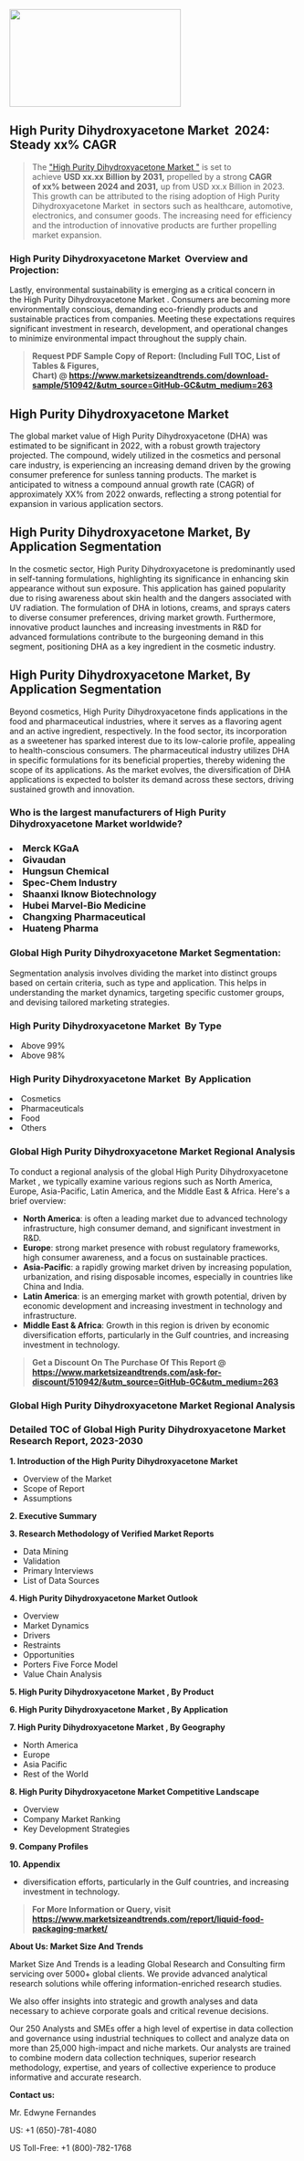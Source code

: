 <p><img class="alignnone size-medium wp-image-20088" src="https://ffe5etoiles.com/wp-content/uploads/2024/12/MST1-300x171.png" alt="" width="300" height="171" /></p><h2 id="ember46" class="ember-view reader-text-block__heading-2">High Purity Dihydroxyacetone Market &nbsp;2024: Steady&nbsp;xx% CAGR</h2><blockquote id="ember47" class="ember-view reader-text-block__blockquote">The&nbsp;<a class="app-aware-link " href="https://www.marketsizeandtrends.com/download-sample/510942/&utm_source=GitHub-GC&utm_medium=263" target="_blank" data-test-app-aware-link="">"High Purity Dihydroxyacetone Market "</a>&nbsp;is set to achieve&nbsp;<strong>USD&nbsp;xx.xx&nbsp;Billion by 2031,</strong>&nbsp;propelled by a strong&nbsp;<strong>CAGR of&nbsp;xx% between 2024 and 2031,</strong>&nbsp;up from USD xx.x Billion in 2023. This growth can be attributed to the rising adoption of&nbsp;High Purity Dihydroxyacetone Market &nbsp;in sectors such as healthcare, automotive, electronics, and consumer goods. The increasing need for efficiency and the introduction of innovative products are further propelling market expansion.</blockquote><h3 id="ember48" class="ember-view reader-text-block__heading-3">High Purity Dihydroxyacetone Market &nbsp;Overview and Projection:</h3><p id="ember49" class="ember-view reader-text-block__paragraph">Lastly, environmental sustainability is emerging as a critical concern in the&nbsp;High Purity Dihydroxyacetone Market . Consumers are becoming more environmentally conscious, demanding eco-friendly products and sustainable practices from companies. Meeting these expectations requires significant investment in research, development, and operational changes to minimize environmental impact throughout the supply chain.</p><blockquote id="ember50" class="ember-view reader-text-block__blockquote"><strong>Request PDF Sample Copy of Report: (Including Full TOC, List of Tables &amp; Figures, Chart)&nbsp;@&nbsp;<strong><a href="https://www.marketsizeandtrends.com/download-sample/510942/&utm_source=GitHub-GC&utm_medium=263" target="_blank">https://www.marketsizeandtrends.com/download-sample/510942/&utm_source=GitHub-GC&utm_medium=263</a></strong></strong></blockquote><h3 class=""> <h2>High Purity Dihydroxyacetone Market</h2><p>The global market value of High Purity Dihydroxyacetone (DHA) was estimated to be significant in 2022, with a robust growth trajectory projected. The compound, widely utilized in the cosmetics and personal care industry, is experiencing an increasing demand driven by the growing consumer preference for sunless tanning products. The market is anticipated to witness a compound annual growth rate (CAGR) of approximately XX% from 2022 onwards, reflecting a strong potential for expansion in various application sectors.</p><h2>High Purity Dihydroxyacetone Market, By Application Segmentation</h2><p>In the cosmetic sector, High Purity Dihydroxyacetone is predominantly used in self-tanning formulations, highlighting its significance in enhancing skin appearance without sun exposure. This application has gained popularity due to rising awareness about skin health and the dangers associated with UV radiation. The formulation of DHA in lotions, creams, and sprays caters to diverse consumer preferences, driving market growth. Furthermore, innovative product launches and increasing investments in R&D for advanced formulations contribute to the burgeoning demand in this segment, positioning DHA as a key ingredient in the cosmetic industry.</p><h2>High Purity Dihydroxyacetone Market, By Application Segmentation</h2><p>Beyond cosmetics, High Purity Dihydroxyacetone finds applications in the food and pharmaceutical industries, where it serves as a flavoring agent and an active ingredient, respectively. In the food sector, its incorporation as a sweetener has sparked interest due to its low-calorie profile, appealing to health-conscious consumers. The pharmaceutical industry utilizes DHA in specific formulations for its beneficial properties, thereby widening the scope of its applications. As the market evolves, the diversification of DHA applications is expected to bolster its demand across these sectors, driving sustained growth and innovation.</p></h3><h3 id="" class="">Who is the largest manufacturers of&nbsp;High Purity Dihydroxyacetone Market worldwide?</h3><h3 class=""></Li><Li>Merck KGaA</Li><Li> Givaudan</Li><Li> Hungsun Chemical</Li><Li> Spec-Chem Industry</Li><Li> Shaanxi Iknow Biotechnology</Li><Li> Hubei Marvel-Bio Medicine</Li><Li> Changxing Pharmaceutical</Li><Li> Huateng Pharma</h3><h3 id="ember53" class="ember-view reader-text-block__heading-3">Global&nbsp;High Purity Dihydroxyacetone Market Segmentation:</h3><p id="ember54" class="ember-view reader-text-block__paragraph">Segmentation analysis involves dividing the market into distinct groups based on certain criteria, such as type and application. This helps in understanding the market dynamics, targeting specific customer groups, and devising tailored marketing strategies.</p><h3 id="" class="">High Purity Dihydroxyacetone Market &nbsp;By Type</h3><p></Li><Li>Above 99%</Li><Li> Above 98%</p><h3 id="" class="">High Purity Dihydroxyacetone Market &nbsp;By Application</h3><p class=""></Li><Li>Cosmetics</Li><Li> Pharmaceuticals</Li><Li> Food</Li><Li> Others</p><h3 id="ember62" class="ember-view reader-text-block__heading-3">Global High Purity Dihydroxyacetone Market Regional Analysis</h3><p id="ember63" class="ember-view reader-text-block__paragraph">To conduct a regional analysis of the global High Purity Dihydroxyacetone Market , we typically examine various regions such as North America, Europe, Asia-Pacific, Latin America, and the Middle East &amp; Africa. Here's a brief overview:</p><ul><li><strong>North America</strong>: is often a leading market due to advanced technology infrastructure, high consumer demand, and significant investment in R&amp;D.</li><li><strong>Europe</strong>: strong market presence with robust regulatory frameworks, high consumer awareness, and a focus on sustainable practices.</li><li><strong>Asia-Pacific</strong>: a rapidly growing market driven by increasing population, urbanization, and rising disposable incomes, especially in countries like China and India.</li><li><strong>Latin America</strong>: is an emerging market with growth potential, driven by economic development and increasing investment in technology and infrastructure.</li><li><strong>Middle East &amp; Africa</strong>: Growth in this region is driven by economic diversification efforts, particularly in the Gulf countries, and increasing investment in technology.</li></ul><blockquote id="ember61" class="ember-view reader-text-block__blockquote"><strong>Get a Discount On The Purchase Of This Report @ <strong><a href="https://html-cleaner.com/" target="">https://www.marketsizeandtrends.com/ask-for-discount/510942/&utm_source=GitHub-GC&utm_medium=263</a></strong></strong></blockquote><h3 id="ember62" class="ember-view reader-text-block__heading-3">Global High Purity Dihydroxyacetone Market Regional Analysis</h3><h3 id="" class="">Detailed TOC of Global High Purity Dihydroxyacetone Market Research Report, 2023-2030</h3><p id="" class=""><strong>1. Introduction of the High Purity Dihydroxyacetone Market </strong></p><ul><li>Overview of the Market</li><li>Scope of Report</li><li>Assumptions</li></ul><p id="" class=""><strong>2. Executive Summary</strong></p><p id="" class=""><strong>3. Research Methodology of Verified Market Reports</strong></p><ul><li>Data Mining</li><li>Validation</li><li>Primary Interviews</li><li>List of Data Sources</li></ul><p id="" class=""><strong>4. High Purity Dihydroxyacetone Market Outlook</strong></p><ul><li>Overview</li><li>Market Dynamics</li><li>Drivers</li><li>Restraints</li><li>Opportunities</li><li>Porters Five Force Model</li><li>Value Chain Analysis</li></ul><p id="" class=""><strong>5. High Purity Dihydroxyacetone Market , By Product</strong></p><p id="" class=""><strong>6. High Purity Dihydroxyacetone Market , By Application</strong></p><p id="" class=""><strong>7. High Purity Dihydroxyacetone Market , By Geography</strong></p><ul><li>North America</li><li>Europe</li><li>Asia Pacific</li><li>Rest of the World</li></ul><p id="" class=""><strong>8. High Purity Dihydroxyacetone Market Competitive Landscape</strong></p><ul><li>Overview</li><li>Company Market Ranking</li><li>Key Development Strategies</li></ul><p id="" class=""><strong>9. Company Profiles</strong></p><p id="" class=""><strong>10. Appendix</strong></p><ul><li>diversification efforts, particularly in the Gulf countries, and increasing investment in technology.</li></ul><blockquote id="ember65" class="ember-view reader-text-block__blockquote"><strong>For More Information or Query, visit <strong><strong><a href="https://html-cleaner.com/" target="">https://www.marketsizeandtrends.com/report/liquid-food-packaging-market/</a></strong></strong></strong></blockquote><p id="" class=""><strong>About Us: Market Size And Trends</strong></p><p id="" class="">Market Size And Trends is a leading Global Research and Consulting firm servicing over 5000+ global clients. We provide advanced analytical research solutions while offering information-enriched research studies.</p><p id="" class="">We also offer insights into strategic and growth analyses and data necessary to achieve corporate goals and critical revenue decisions.</p><p id="" class="">Our 250 Analysts and SMEs offer a high level of expertise in data collection and governance using industrial techniques to collect and analyze data on more than 25,000 high-impact and niche markets. Our analysts are trained to combine modern data collection techniques, superior research methodology, expertise, and years of collective experience to produce informative and accurate research.</p><p id="" class=""><strong>Contact us:</strong></p><p id="" class="">Mr. Edwyne Fernandes</p><p id="" class="">US: +1 (650)-781-4080</p><p id="" class="">US Toll-Free: +1 (800)-782-1768</p>
